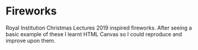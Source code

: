 # Fireworks
Royal Institution Christmas Lectures 2019 inspired fireworks. After seeing a basic example of these I learnt HTML Canvas so I could reproduce and improve upon them.
